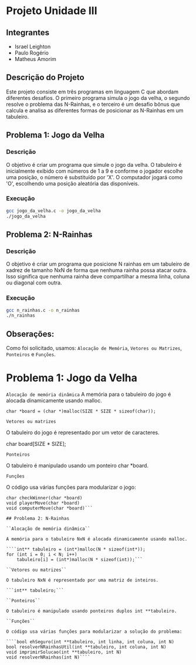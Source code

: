 # Projeto Unidade III

## Integrantes
- Israel Leighton
- Paulo Rogério
- Matheus Amorim

## Descrição do Projeto

Este projeto consiste em três programas em linguagem C que abordam diferentes desafios. O primeiro programa simula o jogo da velha, o segundo resolve o problema das N-Rainhas, e o terceiro é um desafio bônus que calcula e analisa as diferentes formas de posicionar as N-Rainhas em um tabuleiro.

## Problema 1: Jogo da Velha

### Descrição

O objetivo é criar um programa que simule o jogo da velha. O tabuleiro é inicialmente exibido com números de 1 a 9 e conforme o jogador escolhe uma posição, o número é substituído por 'X'. O computador jogará como 'O', escolhendo uma posição aleatória das disponíveis.

### Execução

```bash
gcc jogo_da_velha.c -o jogo_da_velha
./jogo_da_velha
```

## Problema 2: N-Rainhas

### Descrição

O objetivo é criar um programa que posicione N rainhas em um tabuleiro de xadrez de tamanho NxN de forma que nenhuma rainha possa atacar outra. Isso significa que nenhuma rainha deve compartilhar a mesma linha, coluna ou diagonal com outra.

### Execução

```bash 
gcc n_rainhas.c -o n_rainhas
./n_rainhas
```

## Obserações:

Como foi solicitado, usamos: `Alocação de Memória`, `Vetores ou Matrizes`, `Ponteiros` e `Funções`.

# Problema 1: Jogo da Velha

``Alocação de memória dinâmica``
A memória para o tabuleiro do jogo é alocada dinamicamente usando malloc.

```
char *board = (char *)malloc(SIZE * SIZE * sizeof(char));
```

``Vetores ou matrizes``

O tabuleiro do jogo é representado por um vetor de caracteres.

char board[SIZE * SIZE];

``Ponteiros``

O tabuleiro é manipulado usando um ponteiro char *board.

``Funções``

O código usa várias funções para modularizar o jogo:

```void printBoard(char *board)
char checkWinner(char *board)
void playerMove(char *board)
void computerMove(char *board)```

## Problema 2: N-Rainhas

``Alocação de memória dinâmica``

A memória para o tabuleiro NxN é alocada dinamicamente usando malloc.

````int** tabuleiro = (int*)malloc(N * sizeof(int*));
for (int i = 0; i < N; i++)
    tabuleiro[i] = (int*)malloc(N * sizeof(int));```

``Vetores ou matrizes``

O tabuleiro NxN é representado por uma matriz de inteiros.

```int** tabuleiro;```

``Ponteiros``

O tabuleiro é manipulado usando ponteiros duplos int **tabuleiro.

``Funções``

O código usa várias funções para modularizar a solução do problema:

````bool ehSeguro(int **tabuleiro, int linha, int coluna, int N)
bool resolverNRainhasUtil(int **tabuleiro, int coluna, int N)
void imprimirSolucao(int **tabuleiro, int N)
void resolverNRainhas(int N)````
